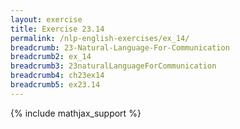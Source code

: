 ```yaml
---
layout: exercise
title: Exercise 23.14
permalink: /nlp-english-exercises/ex_14/
breadcrumb: 23-Natural-Language-For-Communication
breadcrumb2: ex_14
breadcrumb3: 23naturalLanguageForCommunication
breadcrumb4: ch23ex14
breadcrumb5: ex23.14
---
```


{% include mathjax_support %}

